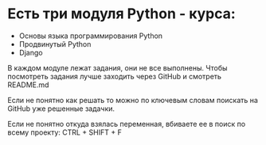 # Есть три модуля Python - курса:
* Основы языка программирования Python
* Продвинутый Python
* Django

В каждом модуле лежат задания, они не все выполнены. Чтобы посмотреть задания лучше заходить через GitHub и смотреть README.md

Если не понятно как решать то можно по ключевым словам поискать на GitHub уже решенные задачки.

Если не понятно откуда взялась переменная, вбиваете ее в поиск по всему проекту: CTRL + SHIFT + F 
